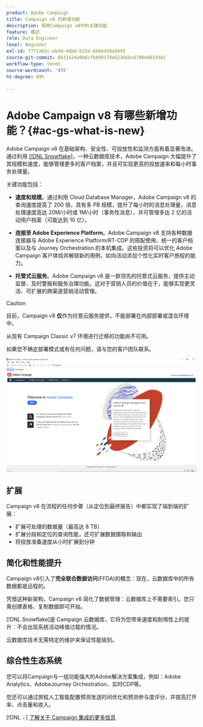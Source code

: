 ```yaml
---
product: Adobe Campaign
title: Campaign v8 的新增功能
description: 探索Campaign v8中的关键功能
feature: 概述
role: Data Engineer
level: Beginner
exl-id: 7771a02c-ebd4-48b6-b25e-6b6e420ad493
source-git-commit: 8b31e24e0b6cfb699179e62366bc6706e9019382
workflow-type: tm+mt
source-wordcount: '455'
ht-degree: 89%

---
```


# Adobe Campaign v8 有哪些新增功能？{#ac-gs-what-is-new}

Adobe Campaign v8 在基础架构、安全性、可投放性和监测方面有着显著改进。通过利用 [[!DNL Snowflake]](https://www.snowflake.com/)，一种云数据库技术，Adobe Campaign 大幅提升了其规模和速度，能够管理更多的客户档案，并且可实现更高的投放速率和每小时事务处理量。

关键功能包括：

* **速度和规模**。通过利用 Cloud Database Manager，Adobe Campaign v8 的查询速度提高了 200 倍，具有多 PB 规模，提升了每小时的消息处理量，消息处理速度高达 20M/小时或 1M/小时（事务性消息），并可管理多达 2 亿的活动用户档案（可能达到 10 亿）。

* **连接至 Adobe Experience Platform**。Adobe Campaign v8 支持各种数据连接器与 Adobe Experience Platform/RT-CDP 的搭配使用、统一的客户档案以及与 Journey Orchestration 的本机集成。这些投资将可以优化 Adobe Campaign 客户体验并解锁新的用例，如向活动添加个性化实时客户旅程的能力。

* **托管式云服务**。Adobe Campaign v8 是一款领先的托管式云服务，提供主动监督、及时警报和服务治理功能。这对于营销人员的价值在于，能够实现更灵活、可扩展的跨渠道营销活动管理。

>[!CAUTION]
>
>目前，Campaign v8 **仅**&#x200B;作为托管云服务提供，不能部署在内部部署或混合环境中。
>
>从现有 Campaign Classic v7 环境进行迁移的功能尚不可用。
>
>如果您不确定部署模式或有任何问题，请与您的客户团队联系。

![](assets/home-page.png)

## 扩展

Campaign v8 在流程的任何步骤（从定位到最终报告）中都实现了端到端的扩展：

* 扩展可处理的数据量（最高达 8 TB）
* 扩展分段和定位的查询性能，还可扩展数据摄取和输出
* 将投放准备速度从小时扩展到分钟

## 简化和性能提升

Campaign v8引入了&#x200B;**完全联合数据访问**(FFDA)的概念：现在，云数据库中的所有数据都是远程的。

凭借这种新架构，Campaign v8 简化了数据管理：云数据库上不需要索引。您只需创建表格、复制数据即可开始。

[!DNL Snowflake]是 Campaign 云数据库，它将为您带来速度和耐用性上的提升：不会出现系统活动峰值过载的情况。

云数据库技术无需特定的维护来保证性能级别。

## 综合性生态系统

您可以将Campaign与一组功能强大的Adobe解决方案集成，例如：Adobe Analytics、AdobeJourney Orchestration、实时CDP等。

您还可以通过旅程人工智能配置预测发送时间优化和预测参与度评分，并提高打开率、点击量和收入。

[!DNL :bulb:] [了解关于 Campaign 集成的更多信息](../connect/integration.md)

